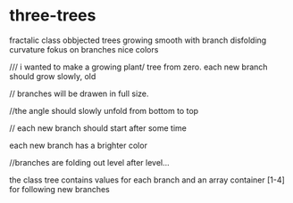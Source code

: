 # three-trees
fractalic class obbjected trees growing smooth with branch disfolding curvature fokus on branches nice colors

///  i wanted to make a growing plant/ tree from zero. each new branch should grow slowly, old

// branches will be drawen in full size. 

//the angle should slowly unfold from bottom to top

// each new branch should start after some time

each new branch has a brighter color

//branches are folding out level after level...


the class tree contains values for each branch and an array container [1-4] for following new branches

